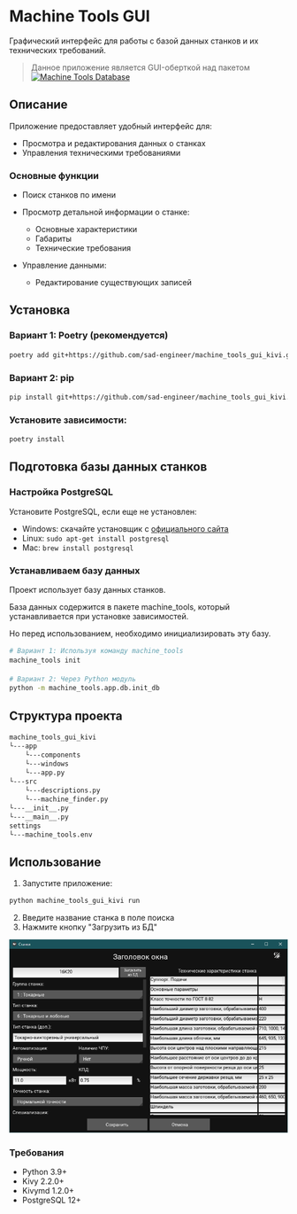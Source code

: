 # Machine Tools GUI

Графический интерфейс для работы с базой данных станков и их технических требований.

> Данное приложение является GUI-оберткой над пакетом 
> [![Machine Tools Database](https://img.shields.io/badge/Machine%20Tools-Database%20Package-green?style=for-the-badge)](https://github.com/sad-engineer/machine_tools)


## Описание

Приложение предоставляет удобный интерфейс для:
- Просмотра и редактирования данных о станках
- Управления техническими требованиями

### Основные функции
- Поиск станков по имени
  
- Просмотр детальной информации о станке:
  - Основные характеристики
  - Габариты
  - Технические требования

- Управление данными:
  - Редактирование существующих записей

## Установка

### Вариант 1: Poetry (рекомендуется)
```bash
poetry add git+https://github.com/sad-engineer/machine_tools_gui_kivi.git
```

### Вариант 2: pip
```bash
pip install git+https://github.com/sad-engineer/machine_tools_gui_kivi.git
```

### Установите зависимости:
```bash
poetry install
```

## Подготовка базы данных станков

### Настройка PostgreSQL

Установите PostgreSQL, если еще не установлен:
   - Windows: скачайте установщик с [официального сайта](https://www.postgresql.org/download/windows/)
   - Linux: `sudo apt-get install postgresql`
   - Mac: `brew install postgresql`

### Устанавливаем базу данных 

Проект использует базу данных станков. 

База данных содержится в пакете machine_tools, который устанавливается при установке зависимостей. 

Но перед использованием, необходимо инициализировать эту базу.

```bash
# Вариант 1: Используя команду machine_tools
machine_tools init

# Вариант 2: Через Python модуль
python -m machine_tools.app.db.init_db
```

## Структура проекта
```
machine_tools_gui_kivi
└---app
    └---components
    └---windows
    └---app.py
└---src
    └---descriptions.py
    └---machine_finder.py
└---__init__.py
└---__main__.py
settings
└---machine_tools.env
```

## Использование

1. Запустите приложение:

```bash
python machine_tools_gui_kivi run
```

2. Введите название станка в поле поиска 
3. Нажмите кнопку "Загрузить из БД"

![Окно просмотра информации о станке](docs/images/img.png)


### Требования
- Python 3.9+
- Kivy 2.2.0+
- Kivymd 1.2.0+
- PostgreSQL 12+